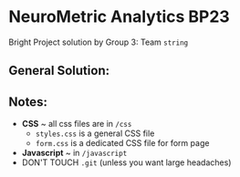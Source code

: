 # NeuroMetric Analytics BP23
Bright Project solution by Group 3: Team ```string```

## General Solution:

## Notes:
  - **CSS** ~ all css files are in ```/css```
    -  ```styles.css``` is a general CSS file
    -  ```form.css``` is a dedicated CSS file for form page
  - **Javascript** ~ in ```/javascript```
  - DON'T TOUCH ```.git``` (unless you want large headaches)